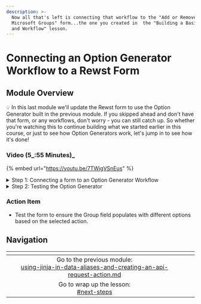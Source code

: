 ```yaml
---
description: >-
  Now all that's left is connecting that workflow to the "Add or Remove User -
  Microsoft Groups" form...the one you created in  the "Building a Basic Form
  and Workflow" lesson.
---
```


# Connecting an Option Generator Workflow to a Rewst Form

## Module Overview

:bulb: In this last module we'll update the Rewst form to use the Option Generator built in the previous module. If you skipped ahead and don't have that form, or any workflows, don't worry - you can still catch up. So whether you're watching this to continue building what we started earlier in this course, or just to see how Option Generators work, let's jump in to see how it's done!

### Video (5_:55 Minutes)_

{% embed url="https://youtu.be/7TWjgVSnEus" %}



<details>

<summary>Step 1: Connecting a form to an Option Generator Workflow</summary>

1. **Navigate** to the Form created in [building-a-basic-form-and-workflow](../building-a-basic-form-and-workflow/ "mention")
2. **Reorder** the fields, moving "Action" between the User and Group field.
3. **Select** the Group field and **enable** "Workflow Generated".
4. In the "Workflow" field, **select** your Option Generator
   1. You can find it easier by **typing** its title
5. In "Label Field" **enter** "displayName"
6. In Trigger, **select** the trigger to the Option Generator.
7. Under Workflow Inputs:
   * **Select** "Populate from form field" for the action field
     * **Select** `action` from the dropdown
   * **Select** "Populate from form field" for the user\_id field
     * **Select** `user_id`
8. **Save** the Form.

</details>

<details>

<summary>Step 2: Testing the Option Generator</summary>

1. **Select** the View Usages (_List Icon_)
2. **Select "**View Direct URLs" -> "Open the URL for your Organization"
3. **Select** a User
4. **Choose** add or remove.
5. **Click** the Group field dropdown.

</details>

### Action Item

* Test the form to ensure the Group field populates with different options based on the selected action.

## Navigation

<table data-card-size="large" data-column-title-hidden data-view="cards" data-full-width="false"><thead><tr><th align="center"></th><th align="center"></th><th data-hidden data-card-target data-type="content-ref"></th></tr></thead><tbody><tr><td align="center">Go to the previous module:<br><a data-mention href="using-jinja-in-data-aliases-and-creating-an-api-request-action.md">using-jinja-in-data-aliases-and-creating-an-api-request-action.md</a></td><td align="center"></td><td></td></tr><tr><td align="center">Go to wrap up the lesson:<br><a data-mention href="./#next-steps">#next-steps</a></td><td align="center"></td><td></td></tr></tbody></table>
